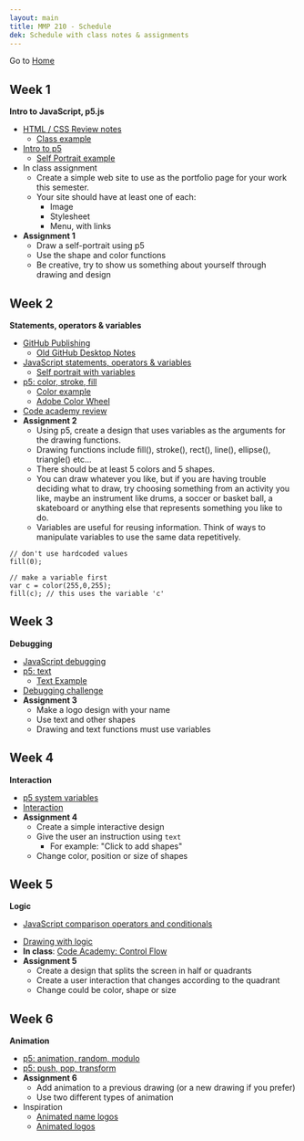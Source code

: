 ```yaml
---
layout: main
title: MMP 210 - Schedule
dek: Schedule with class notes & assignments
---
```


Go to [Home](index.html)

## Week 1
**Intro to JavaScript, p5.js**

- [HTML / CSS Review notes](week1/)
	- [Class example](https://owenbmcc.github.io/classwork210/review/)
- [Intro to p5](week1/p5.html)
	- [Self Portrait example](https://owenbmcc.github.io/classwork210/selfportrait/)
- In class assignment
	- Create a simple web site to use as the portfolio page for your work this semester.
	- Your site should have at least one of each:
		- Image
		- Stylesheet
		- Menu, with links
- **Assignment 1**
	- Draw a self-portrait using p5
	- Use the shape and color functions
	- Be creative, try to show us something about yourself through drawing and design

## Week 2
**Statements, operators & variables**

- [GitHub Publishing](week2/github.html)
	- [Old GitHub Desktop Notes](week2/github_old.html)
- [JavaScript statements, operators & variables](week2/)
	- [Self portrait with variables](https://owenbmcc.github.io/classwork210/selfportrait_var/)
- [p5: color, stroke, fill](week2/p5.html)
	- [Color example](https://owenbmcc.github.io/classwork210/color/)
	- [Adobe Color Wheel](https://color.adobe.com/create/color-wheel/)
- [Code academy review](http://www.codecademy.com/courses/getting-started-v2)
- **Assignment 2**
	- Using p5, create a design that uses variables as the arguments for the drawing functions.
	- Drawing functions include fill(), stroke(), rect(), line(), ellipse(), triangle() etc...
	- There should be at least 5 colors and 5 shapes.
	- You can draw whatever you like, but if you are having trouble deciding what to draw, try choosing something from an activity you like, maybe an instrument like drums, a soccer or basket ball, a skateboard or anything else that represents something you like to do.
	- Variables are useful for reusing information.  Think of ways to manipulate variables to use the same data repetitively.

```
// don't use hardcoded values
fill(0);

// make a variable first
var c = color(255,0,255);
fill(c); // this uses the variable 'c'
```

## Week 3
**Debugging**
- [JavaScript debugging](week3/)
- [p5: text](week3/p5.html)
	- [Text Example](https://owenbmcc.github.io/classwork210/text/)
- [Debugging challenge](week3/debug.zip)
- **Assignment 3**
	- Make a logo design with your name
	- Use text and other shapes
	- Drawing and text functions must use variables


## Week 4
**Interaction**
- [p5 system variables](week4/p5.html)
- [Interaction](week4/)
- **Assignment 4**
	- Create a simple interactive design
	- Give the user an instruction using `text`
		- For example: "Click to add shapes"
	- Change color, position or size of shapes


## Week 5
**Logic**
- [JavaScript comparison operators and conditionals](week5/js-logic.html)
<!-- dealing with compound conditionals??? -->
- [Drawing with logic](week5/p5-logic.html)
- **In class**: [Code Academy: Control Flow](https://www.codecademy.com/courses/learn-javascript-control-flow/lessons/control-flow/exercises/control-flow-intro)
- **Assignment 5**
	- Create a design that splits the screen in half or quadrants
	- Create a user interaction that changes according to the quadrant
	- Change could be color, shape or size

## Week 6
**Animation**
- [p5: animation, random, modulo](week6/)
- [p5: push, pop, transform](week6/transform.html)
- **Assignment 6**
	- Add animation to a previous drawing (or a new drawing if you prefer)
	- Use two different types of animation
- Inspiration
	- [Animated name logos](http://www.flamingtext.com/Animated-Logos)
	- [Animated logos](http://www.howdesign.com/featured/animated-logos/)

<!-- 

## Week 6
**Loops**
- [JavaScript for loops](week5/index.html)
- [p5: drawing with loops](week5/p5.html)
- In class: [Code academy: for loops](https://www.codecademy.com/courses/javascript-beginner-en-NhsaT/0/1)
- **Assignment 5**
	- Draw the a grid of windows like the front of a city building.  
	- Each window should be at least 5 shapes.  
	- Use your apartment building or [Windows of New York](http://windowsofnewyork.com/) for inspiration.



## Week 8
**Functions**
- [JavaScript functions](week7/)
- [p5: defining functions](week7/p5.html)
- In class: [Code academy: functions](https://www.codecademy.com/courses/functions-in-javascript-2-0/)
- **Assignment 7**
	- Rewrite your window drawing as a defined function.
	- Use it to draw at least two windows with different origin and size.

## Week 9
**Generating designs**
- [Generating patterns](week8/index.html)
- Midterm review
- **Midterm: Generative design**
	- Choose a theme that will inform your design
	- Create a sketch that generates new patterns based on a theme
	- Each time the sketch is loaded, or website refreshed, a variation of your basic pattern should appear
	- The sketch must use variables, a for loop, colors, and shapes
	- Use a series of decisions (if, else) or randomly generated values to change the pattern
	- Write a short description explaining your choices, 3 - 4 sentences. For example:
  	- My theme is Spring and I'm using a polka dot pattern.  I chose different shades of green for the background to represent  the new leaves on the trees.  I also chose pinks and purples for foreground shapes to represent flowers.
	- Inspiration
		- [Generative landscapes](https://generativelandscapes.wordpress.com/2014/08/15/complex-pattern-from-simple-arcs-example-3-6/)
		- [Grids: Generative pattern design](http://nicholas-taylor.com/Grids)
		- [Libs Elliott: Generated quilt design](http://themakersnation.com/maker-spotlight-libs-elliott/)

## Week 10
- Midterm Presentation
- [Interaction](week9/)
- [DOM Library](week9/dom.html)  
- [Beyond the canvas (DOM Tutorial)](https://github.com/processing/p5.js/wiki/Beyond-the-canvas)
- Final requirements
	- The final project is making an interactive design
	- Choose a new theme to inform design choices, like shape, color and pattern
	- Designs can be abstract, represtational or combination
	- Each program must use:
		- variables
		- if ... else logic statement
		- at least one for loop
		- at least one defined function
		- shape and color functions
		- user input
		- animation
		- image
	- User input can be mouse, keyboard, HTML elements, or a combination
	- Inspiration
		- <https://nvioli.github.io/>
		- <https://fcjou.github.io/fish-piano/>
		- <http://share.framerjs.com/4ie4c9u5jodh/>
		- <https://www.jdjohnsonmedia.com/session5/index.html>
		- <https://www.jdjohnsonmedia.com/session9/index.html>
		- <http://uxdesignercoding.tumblr.com/post/143328882704/for-this-week-i-have-worked-on-data-visualization>
		- <http://www.typotopo.com/typemenot/index.html>

## Week 11
**Arrays**
- [Arrays](week10/)
- [Review Arrays](https://www.khanacademy.org/computing/computer-programming/programming/arrays/p/intro-to-arrays)
- In class
	- Write a spaceship function (if you don't like spaceships, make a car, or a animal, or anything else that moves)
	- Animate the spaceship in space and color
- **Assignment: Final project description**
	- 3-5 sentence "pitch" for final project
	- 1 sketch or "mood board" with visual references
	- Keep the programming requirements in mind, but think of something you would like to do
	- Has to be interactive!
	- Could be a game, interactive visualization, animation or combination
	- Make a web page or PDF and post on Slack

## Week 12
**Image and Media**
- Present Final project concepts
- [Image & video](week11/)
- [Sound library](week11/sound.html)

## Week 13
**Objects**
- [JavaScript Objects](week12/)
- Final Project workshop
- More inspiration
	- <http://www.newrafael.com/websites>
	- <https://the-internet.click/>
	- <http://superpixelquest.com/>
	- <http://www.bdnext.net/roaxaca-zone/>
	- <http://www.molleindustria.org/to-build-a-better-mousetrap/>
	- <http://weavesilk.com/>
	- <http://agar.io/>
	- <http://paper-io.com/>
	- <https://quickdraw.withgoogle.com/#>

-->


